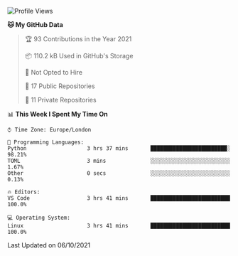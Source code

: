 <!--START_SECTION:waka-->
![Profile Views](http://img.shields.io/badge/Profile%20Views-0-blue)

**🐱 My GitHub Data** 

> 🏆 93 Contributions in the Year 2021
 > 
> 📦 110.2 kB Used in GitHub's Storage 
 > 
> 🚫 Not Opted to Hire
 > 
> 📜 17 Public Repositories 
 > 
> 🔑 11 Private Repositories  
 > 
📊 **This Week I Spent My Time On** 

```text
⌚︎ Time Zone: Europe/London

💬 Programming Languages: 
Python                   3 hrs 37 mins       ████████████████████████░   98.21% 
TOML                     3 mins              ░░░░░░░░░░░░░░░░░░░░░░░░░   1.67% 
Other                    0 secs              ░░░░░░░░░░░░░░░░░░░░░░░░░   0.13%

🔥 Editors: 
VS Code                  3 hrs 41 mins       █████████████████████████   100.0%

💻 Operating System: 
Linux                    3 hrs 41 mins       █████████████████████████   100.0%

```


 Last Updated on 06/10/2021
<!--END_SECTION:waka-->